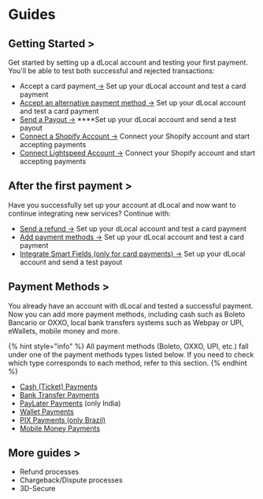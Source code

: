 # Guides

## Getting Started &gt;

Get started by setting up a dLocal account and testing your first payment. You'll be able to test both successful and rejected transactions:

* Accept a card payment[ →](../solutions/payouts.md) Set up your dLocal account and test a card payment
* [Accept an alternative payment method](../api-documentation/payins-api-reference/payment-methods/)[ →](../solutions/payouts.md) Set up your dLocal account and test a card payment
* [Send a Payout →](../solutions/payouts.md)  ****Set up your dLocal account and send a test payout
* [Connect a Shopify Account →](shopify.md) Connect your Shopify account and start accepting payments
* [Connect Lightspeed Account →](shopify.md) Connect your Shopify account and start accepting payments

## After the first payment &gt;

Have you successfully set up your account at dLocal and now want to continue integrating new services? Continue with:

* [Send a refund →](../api-documentation/payins-api-reference/refunds.md) Set up your dLocal account and test a card payment
* [Add payment methods →](../api-documentation/payins-api-reference/payments/) Set up your dLocal account and test a card payment
* [Integrate Smart Fields \(only for card payments\) →](../products/smart-fields/fields-setup-guide.md) Set up your dLocal account and send a test payout

## Payment Methods &gt;

You already have an account with dLocal and tested a successful payment. Now you can add more payment methods, including cash such as Boleto Bancario or OXXO, local bank transfers systems such as Webpay or UPI, eWallets, mobile money and more. 

{% hint style="info" %}
All payment methods \(Boleto, OXXO, UPI, etc.\) fall under one of the payment methods types listed below. If you need to check which type corresponds to each method, refer to this section.
{% endhint %}

* [Cash \(Ticket\) Payments](../api-documentation/payins-api-reference/payments/cash-ticket-payments.md)
* [Bank Transfer Payments](../api-documentation/payins-api-reference/payments/bank-transfer-payments.md)
* [PayLater Payments](../api-documentation/payins-api-reference/payments/paylater-payments.md) \(only India\)
* [Wallet Payments](../api-documentation/payins-api-reference/payments/wallet-payments.md)
* [PIX Payments \(only Brazil\)](../api-documentation/payins-api-reference/payments/pix-payments.md)
* [Mobile Money Payments](../api-documentation/payins-api-reference/payments/mobile-money-payments.md)

## More guides &gt;

* Refund processes
* Chargeback/Dispute processes
* 3D-Secure

